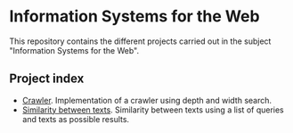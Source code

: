 # Information Systems for the Web

This repository contains the different projects carried out in the subject "Information Systems for the Web".

## Project index
- [Crawler](https://github.com/sergiomalv/web-information-systems/tree/main/crawler). Implementation of a crawler using depth and width search.
- [Similarity between texts](https://github.com/sergiomalv/web-information-systems/tree/main/similarity-between-texts). Similarity between texts using a list of queries and texts as possible results.
